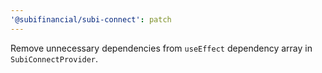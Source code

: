```yaml
---
'@subifinancial/subi-connect': patch
---
```


Remove unnecessary dependencies from `useEffect` dependency array in `SubiConnectProvider`.


